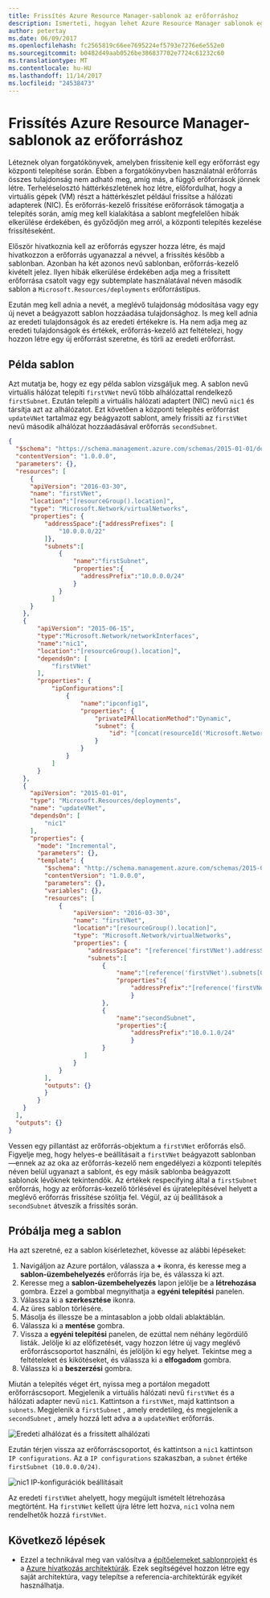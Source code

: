 ```yaml
---
title: Frissítés Azure Resource Manager-sablonok az erőforráshoz
description: Ismerteti, hogyan lehet Azure Resource Manager sablonok egy erőforrás frissítése bővítése
author: petertay
ms.date: 06/09/2017
ms.openlocfilehash: fc2565819c66ee7695224ef5793e7276e6e552e0
ms.sourcegitcommit: b0482d49aab0526be386837702e7724c61232c60
ms.translationtype: MT
ms.contentlocale: hu-HU
ms.lasthandoff: 11/14/2017
ms.locfileid: "24538473"
---
```

# <a name="update-a-resource-in-an-azure-resource-manager-template"></a>Frissítés Azure Resource Manager-sablonok az erőforráshoz

Léteznek olyan forgatókönyvek, amelyben frissítenie kell egy erőforrást egy központi telepítése során. Ebben a forgatókönyvben használatnál erőforrás összes tulajdonság nem adható meg, amíg más, a függő erőforrások jönnek létre. Terheléselosztó háttérkészletének hoz létre, előfordulhat, hogy a virtuális gépek (VM) részt a háttérkészlet például frissítse a hálózati adapterek (NIC). És erőforrás-kezelő frissítése erőforrások támogatja a telepítés során, amíg meg kell kialakítása a sablont megfelelően hibák elkerülése érdekében, és győződjön meg arról, a központi telepítés kezelése frissítéseként.

Először hivatkoznia kell az erőforrás egyszer hozza létre, és majd hivatkozzon a erőforrás ugyanazzal a névvel, a frissítés később a sablonban. Azonban ha két azonos nevű sablonban, erőforrás-kezelő kivételt jelez. Ilyen hibák elkerülése érdekében adja meg a frissített erőforrása csatolt vagy egy subtemplate használatával néven második sablon a `Microsoft.Resources/deployments` erőforrástípus.

Ezután meg kell adnia a nevét, a meglévő tulajdonság módosítása vagy egy új nevet a beágyazott sablon hozzáadása tulajdonsághoz. Is meg kell adnia az eredeti tulajdonságok és az eredeti értékekre is. Ha nem adja meg az eredeti tulajdonságok és értékek, erőforrás-kezelő azt feltételezi, hogy hozzon létre egy új erőforrást szeretne, és törli az eredeti erőforrást.

## <a name="example-template"></a>Példa sablon

Azt mutatja be, hogy ez egy példa sablon vizsgáljuk meg. A sablon nevű virtuális hálózat telepíti `firstVNet` nevű több alhálózattal rendelkező `firstSubnet`. Ezután telepíti a virtuális hálózati adaptert (NIC) nevű `nic1` és társítja azt az alhálózatot. Ezt követően a központi telepítés erőforrást `updateVNet` tartalmaz egy beágyazott sablont, amely frissíti az `firstVNet` nevű második alhálózat hozzáadásával erőforrás `secondSubnet`. 

```json
{
  "$schema": "https://schema.management.azure.com/schemas/2015-01-01/deploymentTemplate.json#",
  "contentVersion": "1.0.0.0",
  "parameters": {},
  "resources": [
      {
      "apiVersion": "2016-03-30",
      "name": "firstVNet",
      "location":"[resourceGroup().location]",
      "type": "Microsoft.Network/virtualNetworks",
      "properties": {
          "addressSpace":{"addressPrefixes": [
              "10.0.0.0/22"
          ]},
          "subnets":[              
              {
                  "name":"firstSubnet",
                  "properties":{
                    "addressPrefix":"10.0.0.0/24"
                  }
              }
            ]
      }
    },
    {
        "apiVersion": "2015-06-15",
        "type":"Microsoft.Network/networkInterfaces",
        "name":"nic1",
        "location":"[resourceGroup().location]",
        "dependsOn": [
            "firstVNet"
        ],
        "properties": {
            "ipConfigurations":[
                {
                    "name":"ipconfig1",
                    "properties": {
                        "privateIPAllocationMethod":"Dynamic",
                        "subnet": {
                            "id": "[concat(resourceId('Microsoft.Network/virtualNetworks','firstVNet'),'/subnets/firstSubnet')]"
                        }
                    }
                }
            ]
        }
    },
    {
      "apiVersion": "2015-01-01",
      "type": "Microsoft.Resources/deployments",
      "name": "updateVNet",
      "dependsOn": [
          "nic1"
      ],
      "properties": {
        "mode": "Incremental",
        "parameters": {},
        "template": {
          "$schema": "http://schema.management.azure.com/schemas/2015-01-01/deploymentTemplate.json#",
          "contentVersion": "1.0.0.0",
          "parameters": {},
          "variables": {},
          "resources": [
              {
                  "apiVersion": "2016-03-30",
                  "name": "firstVNet",
                  "location":"[resourceGroup().location]",
                  "type": "Microsoft.Network/virtualNetworks",
                  "properties": {
                      "addressSpace": "[reference('firstVNet').addressSpace]",
                      "subnets":[
                          {
                              "name":"[reference('firstVNet').subnets[0].name]",
                              "properties":{
                                  "addressPrefix":"[reference('firstVNet').subnets[0].properties.addressPrefix]"
                                  }
                          },
                          {
                              "name":"secondSubnet",
                              "properties":{
                                  "addressPrefix":"10.0.1.0/24"
                                  }
                          }
                     ]
                  }
              }
          ],
          "outputs": {}
          }
        }
    }
  ],
  "outputs": {}
}
```

Vessen egy pillantást az erőforrás-objektum a `firstVNet` erőforrás első. Figyelje meg, hogy helyes-e beállításait a `firstVNet` beágyazott sablonban&mdash;ennek az az oka az erőforrás-kezelő nem engedélyezi a központi telepítés néven belül ugyanazt a sablont, és egy másik sablonba beágyazott sablonok lévőknek tekintendők. Az értékek respecifying által a `firstSubnet` erőforrás, hogy az erőforrás-kezelő törlésével és újratelepítésével helyett a meglévő erőforrás frissítése szólítja fel. Végül, az új beállítások a `secondSubnet` átveszik a frissítés során.

## <a name="try-the-template"></a>Próbálja meg a sablon

Ha azt szeretné, ez a sablon kísérletezhet, kövesse az alábbi lépéseket:

1.  Navigáljon az Azure portálon, válassza a  **+**  ikonra, és keresse meg a **sablon-üzembehelyezés** erőforrás írja be, és válassza ki azt.
2.  Keresse meg a **sablon-üzembehelyezés** lapon jelölje be a **létrehozása** gombra. Ezzel a gombbal megnyithatja a **egyéni telepítési** panelen.
3.  Válassza ki a **szerkesztése** ikonra.
4.  Az üres sablon törlésére.
5.  Másolja és illessze be a mintasablon a jobb oldali ablaktáblán.
6.  Válassza ki a **mentése** gombra.
7.  Vissza a **egyéni telepítési** panelen, de ezúttal nem néhány legördülő listák. Jelölje ki az előfizetését, vagy hozzon létre új vagy meglévő erőforráscsoportot használni, és jelöljön ki egy helyet. Tekintse meg a feltételeket és kikötéseket, és válassza ki a **elfogadom** gombra.
8.  Válassza ki a **beszerzési** gombra.

Miután a telepítés véget ért, nyissa meg a portálon megadott erőforráscsoport. Megjelenik a virtuális hálózati nevű `firstVNet` és a hálózati adapter nevű `nic1`. Kattintson a `firstVNet`, majd kattintson a `subnets`. Megjelenik a `firstSubnet` , amely eredetileg, és megjelenik a `secondSubnet` , amely hozzá lett adva a a `updateVNet` erőforrás. 

![Eredeti alhálózat és a frissített alhálózati](../_images/firstVNet-subnets.png)

Ezután térjen vissza az erőforráscsoportot, és kattintson a `nic1` kattintson `IP configurations`. Az a `IP configurations` szakaszban, a `subnet` értéke `firstSubnet (10.0.0.0/24)`. 

![nic1 IP-konfigurációk beállításait](../_images/nic1-ipconfigurations.png)

Az eredeti `firstVNet` ahelyett, hogy megújult ismételt létrehozása megtörtént. Ha `firstVNet` kellett újra létre lett hozva, `nic1` volna nem rendelhetők hozzá `firstVNet`.

## <a name="next-steps"></a>Következő lépések

* Ezzel a technikával meg van valósítva a [építőelemeket sablonprojekt](https://github.com/mspnp/template-building-blocks) és a [Azure hivatkozás architektúrák](/azure/architecture/reference-architectures/). Ezek segítségével hozzon létre egy saját architektúra, vagy telepítse a referencia-architektúrák egyikét használhatja.
